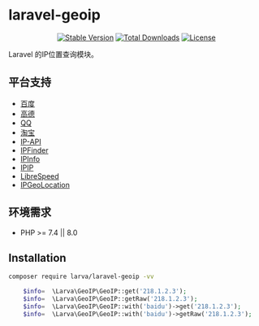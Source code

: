 # laravel-geoip

<p align="center">
    <a href="https://packagist.org/packages/larva/laravel-geoip"><img src="https://poser.pugx.org/larva/laravel-geoip/v/stable" alt="Stable Version"></a>
    <a href="https://packagist.org/packages/larva/laravel-geoip"><img src="https://poser.pugx.org/larva/laravel-geoip/downloads" alt="Total Downloads"></a>
    <a href="https://packagist.org/packages/larva/laravel-geoip"><img src="https://poser.pugx.org/larva/laravel-geoip/license" alt="License"></a>
</p>

Laravel 的IP位置查询模块。

## 平台支持

- [百度](http://lbsyun.baidu.com)
- [高德](https://lbs.amap.com)
- [QQ](https://lbs.qq.com)
- [淘宝](http://ip.taobao.com)
- [IP-API](https://ip-api.com)
- [IPFinder](https://ipfinder.io)
- [IPInfo](https://ipinfo.io/)
- [IPIP](https://www.ipip.net)
- [LibreSpeed](https://www.librespeed.cn)
- [IPGeoLocation](https://ipgeolocation.io)

## 环境需求

- PHP >= 7.4 || 8.0

## Installation

```bash
composer require larva/laravel-geoip -vv
```

```php
    $info=  \Larva\GeoIP\GeoIP::get('218.1.2.3');
    $info=  \Larva\GeoIP\GeoIP::getRaw('218.1.2.3');
    $info=  \Larva\GeoIP\GeoIP::with('baidu')->get('218.1.2.3');
    $info=  \Larva\GeoIP\GeoIP::with('baidu')->getRaw('218.1.2.3');
```
